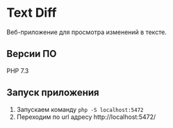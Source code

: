 # Text Diff

Веб-приложение для просмотра изменений в тексте.

## Версии ПО
PHP 7.3

## Запуск приложения
1. Запускаем команду ```php -S localhost:5472```
2. Переходим по url адресу http://localhost:5472/